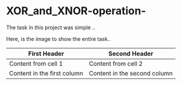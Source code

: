 # XOR_and_XNOR-operation-
The task in this project was simple ..

Here, is the image to show the entire task..

First Header | Second Header
------------ | -------------
Content from cell 1 | Content from cell 2
Content in the first column | Content in the second column
